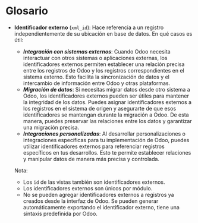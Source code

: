# Glosario

- **Identificador externo** (`xml_id`): Hace referencia a un registro independientemente de su ubicación en base de datos. En qué casos es útil:
  - _**Integración con sistemas externos**_: Cuando Odoo necesita interactuar con otros sistemas o aplicaciones externas, los identificadores externos permiten establecer una relación precisa entre los registros de Odoo y los registros correspondientes en el sistema externo. Esto facilita la sincronización de datos y el intercambio de información entre Odoo y otras plataformas.
  - _**Migración de datos**_: Si necesitas migrar datos desde otro sistema a Odoo, los identificadores externos pueden ser útiles para mantener la integridad de los datos. Puedes asignar identificadores externos a los registros en el sistema de origen y asegurarte de que esos identificadores se mantengan durante la migración a Odoo. De esta manera, puedes preservar las relaciones entre los datos y garantizar una migración precisa.
  - _**Integraciones personalizadas**_: Al desarrollar personalizaciones o integraciones específicas para tu implementación de Odoo, puedes utilizar identificadores externos para referenciar registros específicos en tus desarrollos. Esto te permite establecer relaciones y manipular datos de manera más precisa y controlada.

  Nota:
    - Los `id` de las vistas también son identificadores externos.
    - Los identificadores externos son únicos por módulo.
    - No se pueden agregar identificadores externos a registros ya creados desde la interfaz de Odoo. Se pueden generar automáticamente exportando el identificador externo, tiene una sintaxis predefinida por Odoo.

